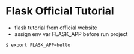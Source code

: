# Flask Official Tutorial

- flask tutorial from official website
- assign env var FLASK_APP before run project

```
$ export FLASK_APP=hello
```
